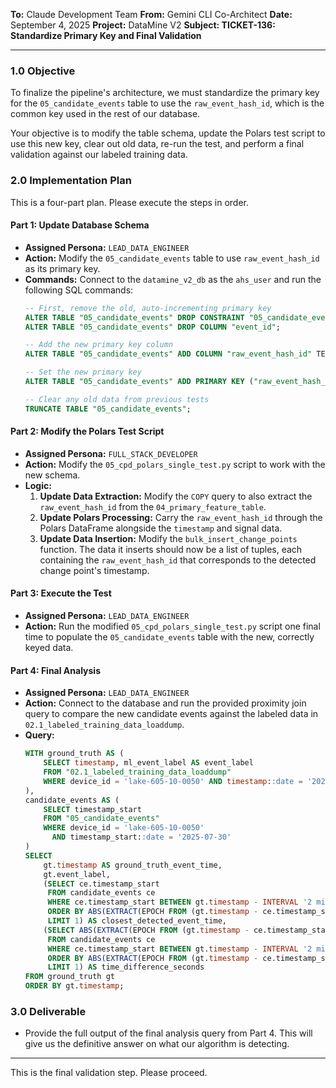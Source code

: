 **To:** Claude Development Team
**From:** Gemini CLI Co-Architect
**Date:** September 4, 2025
**Project:** DataMine V2
**Subject: TICKET-136: Standardize Primary Key and Final Validation**

---

### **1.0 Objective**

To finalize the pipeline's architecture, we must standardize the primary key for the `05_candidate_events` table to use the `raw_event_hash_id`, which is the common key used in the rest of our database.

Your objective is to modify the table schema, update the Polars test script to use this new key, clear out old data, re-run the test, and perform a final validation against our labeled training data.

### **2.0 Implementation Plan**

This is a four-part plan. Please execute the steps in order.

#### **Part 1: Update Database Schema**

*   **Assigned Persona:** `LEAD_DATA_ENGINEER`
*   **Action:** Modify the `05_candidate_events` table to use `raw_event_hash_id` as its primary key.
*   **Commands:** Connect to the `datamine_v2_db` as the `ahs_user` and run the following SQL commands:
    ```sql
    -- First, remove the old, auto-incrementing primary key
    ALTER TABLE "05_candidate_events" DROP CONSTRAINT "05_candidate_events_pkey";
    ALTER TABLE "05_candidate_events" DROP COLUMN "event_id";

    -- Add the new primary key column
    ALTER TABLE "05_candidate_events" ADD COLUMN "raw_event_hash_id" TEXT NOT NULL;

    -- Set the new primary key
    ALTER TABLE "05_candidate_events" ADD PRIMARY KEY ("raw_event_hash_id");

    -- Clear any old data from previous tests
    TRUNCATE TABLE "05_candidate_events";
    ```

#### **Part 2: Modify the Polars Test Script**

*   **Assigned Persona:** `FULL_STACK_DEVELOPER`
*   **Action:** Modify the `05_cpd_polars_single_test.py` script to work with the new schema.
*   **Logic:**
    1.  **Update Data Extraction:** Modify the `COPY` query to also extract the `raw_event_hash_id` from the `04_primary_feature_table`.
    2.  **Update Polars Processing:** Carry the `raw_event_hash_id` through the Polars DataFrame alongside the `timestamp` and signal data.
    3.  **Update Data Insertion:** Modify the `bulk_insert_change_points` function. The data it inserts should now be a list of tuples, each containing the `raw_event_hash_id` that corresponds to the detected change point's timestamp.

#### **Part 3: Execute the Test**

*   **Assigned Persona:** `LEAD_DATA_ENGINEER`
*   **Action:** Run the modified `05_cpd_polars_single_test.py` script one final time to populate the `05_candidate_events` table with the new, correctly keyed data.

#### **Part 4: Final Analysis**

*   **Assigned Persona:** `LEAD_DATA_ENGINEER`
*   **Action:** Connect to the database and run the provided proximity join query to compare the new candidate events against the labeled data in `02.1_labeled_training_data_loaddump`.
*   **Query:**
    ```sql
    WITH ground_truth AS (
        SELECT timestamp, ml_event_label AS event_label
        FROM "02.1_labeled_training_data_loaddump"
        WHERE device_id = 'lake-605-10-0050' AND timestamp::date = '2025-07-30'
    ),
    candidate_events AS (
        SELECT timestamp_start
        FROM "05_candidate_events"
        WHERE device_id = 'lake-605-10-0050'
          AND timestamp_start::date = '2025-07-30'
    )
    SELECT
        gt.timestamp AS ground_truth_event_time,
        gt.event_label,
        (SELECT ce.timestamp_start
         FROM candidate_events ce
         WHERE ce.timestamp_start BETWEEN gt.timestamp - INTERVAL '2 minutes' AND gt.timestamp + INTERVAL '2 minutes'
         ORDER BY ABS(EXTRACT(EPOCH FROM (gt.timestamp - ce.timestamp_start)))
         LIMIT 1) AS closest_detected_event_time,
        (SELECT ABS(EXTRACT(EPOCH FROM (gt.timestamp - ce.timestamp_start)))
         FROM candidate_events ce
         WHERE ce.timestamp_start BETWEEN gt.timestamp - INTERVAL '2 minutes' AND gt.timestamp + INTERVAL '2 minutes'
         ORDER BY ABS(EXTRACT(EPOCH FROM (gt.timestamp - ce.timestamp_start)))
         LIMIT 1) AS time_difference_seconds
    FROM ground_truth gt
    ORDER BY gt.timestamp;
    ```

### **3.0 Deliverable**

*   Provide the full output of the final analysis query from Part 4. This will give us the definitive answer on what our algorithm is detecting.

---

This is the final validation step. Please proceed.